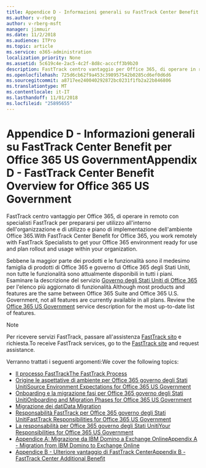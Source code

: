 ```yaml
---
title: Appendice D - Informazioni generali su FastTrack Center Benefit per Office 365 US Government
ms.author: v-rberg
author: v-rberg-msft
manager: jimmuir
ms.date: 11/2/2018
ms.audience: ITPro
ms.topic: article
ms.service: o365-administration
localization_priority: None
ms.assetid: 5c619c4e-2ac5-4c2f-8d8c-acccff3b9b20
description: FastTrack centro vantaggio per Office 365, di operare in remoto con specialisti FastTrack per prepararsi per utilizzo all'interno dell'organizzazione e di utilizzo e piano di implementazione dell'ambiente Office 365.
ms.openlocfilehash: 725d6cb62f9a453c398957542b0285cd6ef0d6d6
ms.sourcegitcommit: a8717ee240040292872bc0231f1fb2a22b846806
ms.translationtype: MT
ms.contentlocale: it-IT
ms.lasthandoff: 11/01/2018
ms.locfileid: "25895655"
---
```

# <a name="appendix-d---fasttrack-center-benefit-overview-for-office-365-us-government"></a><span data-ttu-id="6251c-103">Appendice D - Informazioni generali su FastTrack Center Benefit per Office 365 US Government</span><span class="sxs-lookup"><span data-stu-id="6251c-103">Appendix D - FastTrack Center Benefit Overview for Office 365 US Government</span></span>

<span data-ttu-id="6251c-104">FastTrack centro vantaggio per Office 365, di operare in remoto con specialisti FastTrack per prepararsi per utilizzo all'interno dell'organizzazione e di utilizzo e piano di implementazione dell'ambiente Office 365.</span><span class="sxs-lookup"><span data-stu-id="6251c-104">With FastTrack Center Benefit for Office 365, you work remotely with FastTrack Specialists to get your Office 365 environment ready for use and plan rollout and usage within your organization.</span></span> 
  
<span data-ttu-id="6251c-p101">Sebbene la maggior parte dei prodotti e le funzionalità sono il medesimo famiglia di prodotti di Office 365 e governo di Office 365 degli Stati Uniti, non tutte le funzionalità sono attualmente disponibili in tutti i piani. Esaminare la descrizione del servizio [Governo degli Stati Uniti di Office 365](https://aka.ms/aboutgovcloud) per l'elenco più aggiornato di funzionalità.</span><span class="sxs-lookup"><span data-stu-id="6251c-p101">Although most products and features are the same between Office 365 Suite and Office 365 U.S. Government, not all features are currently available in all plans. Review the [Office 365 US Government](https://aka.ms/aboutgovcloud) service description for the most up-to-date list of features.</span></span>

> [!NOTE]
> <span data-ttu-id="6251c-107">Per ricevere servizi FastTrack, passare all'assistenza [FastTrack sito](https://go.microsoft.com/fwlink/?linkid=780698) e richiesta.</span><span class="sxs-lookup"><span data-stu-id="6251c-107">To receive FastTrack services, go to the [FastTrack site](https://go.microsoft.com/fwlink/?linkid=780698) and request assistance.</span></span>  

<span data-ttu-id="6251c-108">Verranno trattati i seguenti argomenti:</span><span class="sxs-lookup"><span data-stu-id="6251c-108">We cover the following topics:</span></span>
- [<span data-ttu-id="6251c-109">Il processo FastTrack</span><span class="sxs-lookup"><span data-stu-id="6251c-109">The FastTrack Process</span></span>](O365-fasttrack-process.md) 
- [<span data-ttu-id="6251c-110">Origine le aspettative di ambiente per Office 365 governo degli Stati Uniti</span><span class="sxs-lookup"><span data-stu-id="6251c-110">Source Environment Expectations for Office 365 US Government</span></span>](US-Gov-appendix-source-environment-expectations.md)   
- [<span data-ttu-id="6251c-111">Onboarding e la migrazione fasi per Office 365 governo degli Stati Uniti</span><span class="sxs-lookup"><span data-stu-id="6251c-111">Onboarding and Migration Phases for Office 365 US Government</span></span>](US-Gov-appendix-onboarding-and-migration.md)
- [<span data-ttu-id="6251c-112">Migrazione dei dati</span><span class="sxs-lookup"><span data-stu-id="6251c-112">Data Migration</span></span>](O365-data-migration.md)    
- [<span data-ttu-id="6251c-113">Responsabilità FastTrack per Office 365 governo degli Stati Uniti</span><span class="sxs-lookup"><span data-stu-id="6251c-113">FastTrack Responsibilities for Office 365 US Government</span></span>](US-Gov-appendix-fasttrack-responsibilities.md)   
- [<span data-ttu-id="6251c-114">La responsabilità per Office 365 governo degli Stati Uniti</span><span class="sxs-lookup"><span data-stu-id="6251c-114">Your Responsibilities for Office 365 US Government</span></span>](US-Gov-appendix-your-responsibilities.md) 
- [<span data-ttu-id="6251c-115">Appendice A: Migrazione da IBM Domino a Exchange Online</span><span class="sxs-lookup"><span data-stu-id="6251c-115">Appendix A - Migration from IBM Domino to Exchange Online</span></span>](O365-from-ibm-domino-to-exchange-online.md)   
- [<span data-ttu-id="6251c-116">Appendice B - Ulteriore vantaggio di FastTrack Center</span><span class="sxs-lookup"><span data-stu-id="6251c-116">Appendix B - FastTrack Center Additional Benefit</span></span>](O365-fasttrack-additional-benefits.md)


